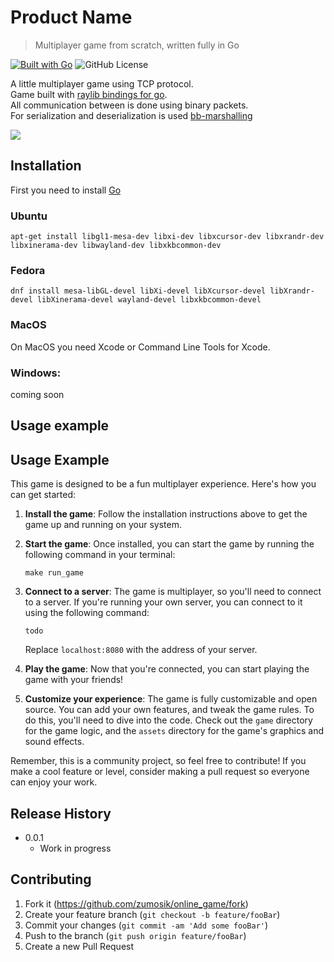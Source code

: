 # Product Name
> Multiplayer game from scratch, written fully in Go

[![Built with Go](https://img.shields.io/badge/Built%20with-Go-00ADD8.svg)](https://golang.org/)
![GitHub License](https://img.shields.io/github/license/zumosik/online_game)

A little multiplayer game using TCP protocol.  
Game built with [raylib bindings for go](https://github.com/gen2brain/raylib-go).  
All communication between is done using binary packets.  
For serialization and deserialization is used [bb-marshalling](https://github.com/zumosik/bb-marshaling)
 
![](header.png)

## Installation

First you need to install [Go](https://go.dev/dl/)

### Ubuntu
```shell
apt-get install libgl1-mesa-dev libxi-dev libxcursor-dev libxrandr-dev libxinerama-dev libwayland-dev libxkbcommon-dev
```

### Fedora
```shell
dnf install mesa-libGL-devel libXi-devel libXcursor-devel libXrandr-devel libXinerama-devel wayland-devel libxkbcommon-devel
```

### MacOS
On MacOS you need Xcode or Command Line Tools for Xcode.

### Windows:
coming soon

## Usage example

## Usage Example

This game is designed to be a fun multiplayer experience. Here's how you can get started:

1. **Install the game**: Follow the installation instructions above to get the game up and running on your system.

2. **Start the game**: Once installed, you can start the game by running the following command in your terminal:

    ```shell
    make run_game
    ```

3. **Connect to a server**: The game is multiplayer, so you'll need to connect to a server. If you're running your own server, you can connect to it using the following command:

    ```shell
    todo
    ```

   Replace `localhost:8080` with the address of your server.

4. **Play the game**: Now that you're connected, you can start playing the game with your friends!

5. **Customize your experience**: The game is fully customizable and open source. You can add your own features, and tweak the game rules. To do this, you'll need to dive into the code. Check out the `game` directory for the game logic, and the `assets` directory for the game's graphics and sound effects.

Remember, this is a community project, so feel free to contribute! If you make a cool feature or level, consider making a pull request so everyone can enjoy your work.

## Release History

* 0.0.1
    * Work in progress


## Contributing

1. Fork it (<https://github.com/zumosik/online_game/fork>)
2. Create your feature branch (`git checkout -b feature/fooBar`)
3. Commit your changes (`git commit -am 'Add some fooBar'`)
4. Push to the branch (`git push origin feature/fooBar`)
5. Create a new Pull Request

